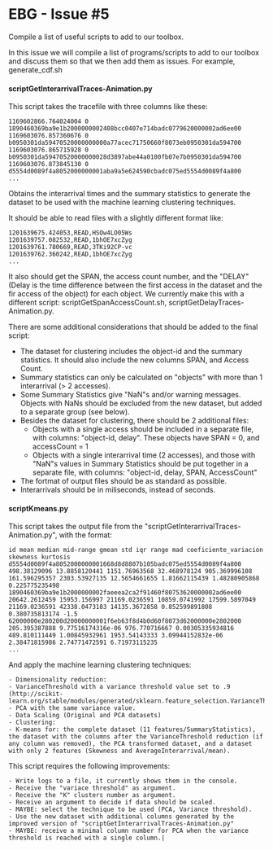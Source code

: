 # EBG - Issue #5
Compile a list of useful scripts to add to our toolbox.

In this issue we will compile a list of programs/scripts to add to our toolbox and discuss them so that we then add them as issues. For example, generate_cdf.sh

#### scriptGetInterarrivalTraces-Animation.py

This script takes the tracefile with three columns like these: 

	1169602866.764024004 0 1890460369ba9e1b2000000002408bcc0407e714badc0779620000002ad6ee00
	1169603076.857360676 0 b0950301da59470520000000000a77acec71750660f8073eb0950301da594700
	1169603076.865715928 0 b0950301da59470520000000028d3897abe44a0100fb07e7b0950301da594700
	1169603076.873845130 0 d5554d0089f4a8052000000001aba9a5e624590cbadc075ed5554d0089f4a800
	...

Obtains the interarrival times and the summary statistics to generate the dataset to be used with the machine learning clustering techniques.

It should be able to read files with a slightly different format like:

	1201639675.424053,READ,HSOw4LO05Ws
	1201639757.082532,READ,1bhOE7xcZyg
	1201639761.780669,READ,3TKi92CP-vc
	1201639762.360242,READ,1bhOE7xcZyg
	...

It also should get the SPAN, the access count number, and the "DELAY" (Delay is the time difference between the first access in the dataset and the fir access of the object) for each object. We currently make this with a different script: scriptGetSpanAccessCount.sh, scriptGetDelayTraces-Animation.py.

There are some additional considerations that should be added to the final script:

- The dataset for clustering includes the object-id and the summary statistics. It should also include the new columns SPAN, and Access Count.
- Summary statistics can only be calculated on "objects" with more than 1 interarrival (> 2 accesses). 
- Some Summary Statistics give "NaN"s and/or warning messages. Objects with NaNs should be excluded from the new dataset, but added to a separate group (see below).
- Besides the dataset for clustering, there should be 2 additional files:
	- Objects with a single access should be included in a separate file, with columns: "object-id, delay". These objects have SPAN = 0, and accessCount = 1
	- Objects with a single interarrival time (2 accesses), and those with "NaN"s values in Summary Statistics should be put together in a separate file, with columns: "object-id, delay, SPAN, AccessCount"
- The fortmat of output files should be as standard as possible.
- Interarrivals should be in miliseconds, instead of seconds.

#### scriptKmeans.py

This script takes the output file from the "scriptGetInterarrivalTraces-Animation.py", with the format:

	id mean median mid-range gmean std iqr range mad coeficiente_variacion skewness kurtosis
	d5554d0089f4a8052000000001668d8d8807b105badc075ed5554d0089f4a800 498.38129096 13.8858120441 1151.76963568 32.468978124 905.369996108 161.596295357 2303.53927135 12.5654661655 1.81662115439 1.48280905868 0.225775235498
	1890460369ba9e1b2000000002faeeea2ca2f91460f80753620000002ad6ee00 20642.2612459 15953.156997 21169.0236591 10859.0741992 17599.5897049 21169.0236591 42338.0473183 14135.3672858 0.852599891808 0.380735813174 -1.5
	62000000e280200d20000000001f6eb63f8d4b0d60f8073d62000000e2802000 205.395387888 9.77516174316e-06 976.770716667 0.00305335934816 489.810111449 1.00845932961 1953.54143333 3.09944152832e-06 2.38471815986 2.74771472591 6.71973115235
	...

And apply the machine learning clustering techniques:

    - Dimensionality reduction:
	- VarianceThreshold with a variance threshold value set to .9 (http://scikit-learn.org/stable/modules/generated/sklearn.feature_selection.VarianceThreshold.html#sklearn.feature_selection.VarianceThreshold)
	- PCA with the same variance value.
    - Data Scaling (Original and PCA datasets)
    - Clustering:
	- K-means for: the complete dataset (11 features/SummaryStatistics), the dataset with the columns after the VarianceThreshold reduction (if any column was removed), the PCA transformed dataset, and a dataset with only 2 features (Skewness and AverageInterarrival/mean).

This script requires the following improvements:

	- Write logs to a file, it currently shows them in the console. 
	- Receive the "variace threshold" as argument.
	- Receive the "K" clusters number as argument.
	- Receive an argument to decide if data should be scaled.
	- MAYBE: select the technique to be used (PCA, Variance threshold).
	- Use the new dataset with additional columns generated by the improved version of "scriptGetInterarrivalTraces-Animation.py"
	- MAYBE: receive a minimal column number for PCA when the variance threshold is reached with a single column.|

